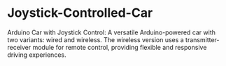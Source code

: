 # Joystick-Controlled-Car
Arduino Car with Joystick Control: A versatile Arduino-powered car with two variants: wired and wireless. The wireless version uses a transmitter-receiver module for remote control, providing flexible and responsive driving experiences.
